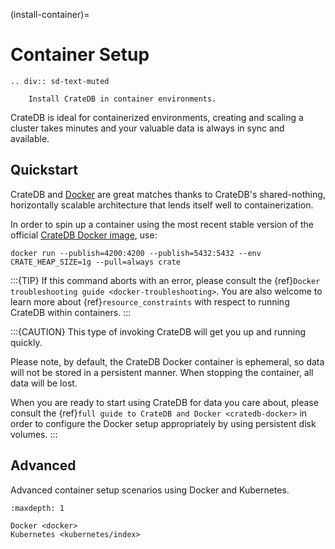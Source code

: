 (install-container)=

# Container Setup

```{eval-rst}
.. div:: sd-text-muted

    Install CrateDB in container environments.
```

CrateDB is ideal for containerized environments, creating and scaling a cluster
takes minutes and your valuable data is always in sync and available.

## Quickstart

CrateDB and [Docker] are great matches thanks to CrateDB's shared-nothing,
horizontally scalable architecture that lends itself well to containerization.

In order to spin up a container using the most recent stable version of the
official [CrateDB Docker image], use:

```
docker run --publish=4200:4200 --publish=5432:5432 --env CRATE_HEAP_SIZE=1g --pull=always crate
```

:::{TIP}
If this command aborts with an error, please consult the {ref}`Docker
troubleshooting guide <docker-troubleshooting>`. You are also
welcome to learn more about {ref}`resource_constraints` with respect
to running CrateDB within containers.
:::

:::{CAUTION}
This type of invoking CrateDB will get you up and running quickly.

Please note, by default, the CrateDB Docker container is ephemeral, so
data will not be stored in a persistent manner. When stopping the
container, all data will be lost.

When you are ready to start using CrateDB for data you care about, please
consult the {ref}`full guide to CrateDB and Docker <cratedb-docker>`
in order to configure the Docker setup appropriately by using persistent
disk volumes.
:::

## Advanced

Advanced container setup scenarios using Docker
and Kubernetes.

```{toctree}
:maxdepth: 1

Docker <docker>
Kubernetes <kubernetes/index>
```

[cratedb docker image]: https://hub.docker.com/_/crate/
[docker]: https://www.docker.com/
